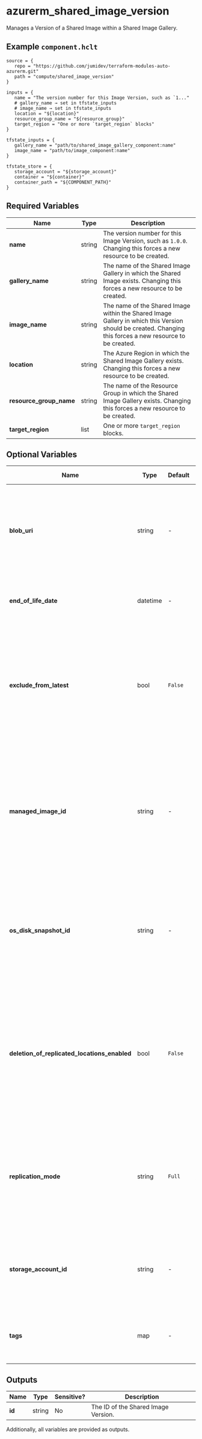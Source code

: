 # azurerm_shared_image_version

Manages a Version of a Shared Image within a Shared Image Gallery.

## Example `component.hclt`

```hcl
source = {
   repo = "https://github.com/jumidev/terraform-modules-auto-azurerm.git"   
   path = "compute/shared_image_version"   
}

inputs = {
   name = "The version number for this Image Version, such as `1..."   
   # gallery_name → set in tfstate_inputs
   # image_name → set in tfstate_inputs
   location = "${location}"   
   resource_group_name = "${resource_group}"   
   target_region = "One or more `target_region` blocks"   
}

tfstate_inputs = {
   gallery_name = "path/to/shared_image_gallery_component:name"   
   image_name = "path/to/image_component:name"   
}

tfstate_store = {
   storage_account = "${storage_account}"   
   container = "${container}"   
   container_path = "${COMPONENT_PATH}"   
}

```

## Required Variables

| Name | Type |  Description |
| ---- | --------- |  ----------- |
| **name** | string |  The version number for this Image Version, such as `1.0.0`. Changing this forces a new resource to be created. | 
| **gallery_name** | string |  The name of the Shared Image Gallery in which the Shared Image exists. Changing this forces a new resource to be created. | 
| **image_name** | string |  The name of the Shared Image within the Shared Image Gallery in which this Version should be created. Changing this forces a new resource to be created. | 
| **location** | string |  The Azure Region in which the Shared Image Gallery exists. Changing this forces a new resource to be created. | 
| **resource_group_name** | string |  The name of the Resource Group in which the Shared Image Gallery exists. Changing this forces a new resource to be created. | 
| **target_region** | list |  One or more `target_region` blocks. | 

## Optional Variables

| Name | Type |  Default  |  possible values |  Description |
| ---- | --------- |  ----------- | ----------- | ----------- |
| **blob_uri** | string |  -  |  -  |  URI of the Azure Storage Blob used to create the Image Version. Changing this forces a new resource to be created. | 
| **end_of_life_date** | datetime |  -  |  -  |  The end of life date in RFC3339 format of the Image Version. | 
| **exclude_from_latest** | bool |  `False`  |  -  |  Should this Image Version be excluded from the `latest` filter? If set to `true` this Image Version won't be returned for the `latest` version. Defaults to `false`. | 
| **managed_image_id** | string |  -  |  -  |  The ID of the Managed Image or Virtual Machine ID which should be used for this Shared Image Version. Changing this forces a new resource to be created. | 
| **os_disk_snapshot_id** | string |  -  |  -  |  The ID of the OS disk snapshot which should be used for this Shared Image Version. Changing this forces a new resource to be created. | 
| **deletion_of_replicated_locations_enabled** | bool |  `False`  |  -  |  Specifies whether this Shared Image Version can be deleted from the Azure Regions this is replicated to. Defaults to `false`. Changing this forces a new resource to be created. | 
| **replication_mode** | string |  `Full`  |  `Full`, `Shallow`  |  Mode to be used for replication. Possible values are `Full` and `Shallow`. Defaults to `Full`. Changing this forces a new resource to be created. | 
| **storage_account_id** | string |  -  |  -  |  The ID of the Storage Account where the Blob exists. Changing this forces a new resource to be created. | 
| **tags** | map |  -  |  -  |  A collection of tags which should be applied to this resource. | 



## Outputs

| Name | Type | Sensitive? | Description |
| ---- | ---- | --------- | --------- |
| **id** | string | No  | The ID of the Shared Image Version. | 

Additionally, all variables are provided as outputs.
